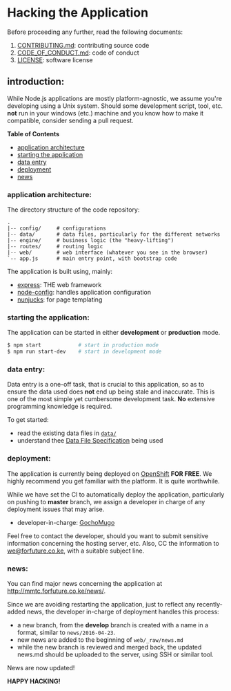 # Hacking the Application

Before proceeding any further, read the following documents:

1. [CONTRIBUTING.md][contrib]: contributing source code
1. [CODE\_OF\_CONDUCT.md][coc]: code of conduct
1. [LICENSE][license]: software license

[contrib]:https://github.com/forfuturellc/mmtc-ke/blob/master/CONTRIBUTING.md
[coc]:https://github.com/forfuturellc/mmtc-ke/blob/master/CODE_OF_CONDUCT.md
[license]:https://github.com/forfuturellc/mmtc-ke/blob/master/LICENSE


## introduction:

While Node.js applications are mostly platform-agnostic, we assume you're
developing using a Unix system. Should some development script, tool, etc.
**not** run in your windows (etc.) machine and you know how to make it
compatible, consider sending a pull request.

**Table of Contents**

* [application architecture](#arch)
* [starting the application](#start)
* [data entry](#data-entry)
* [deployment](#deploy)
* [news](#news)


<a name="arch"></a>
### application architecture:

The directory structure of the code repository:

```
.
|-- config/     # configurations
|-- data/       # data files, particularly for the different networks
|-- engine/     # business logic (the "heavy-lifting")
|-- routes/     # routing logic
|-- web/        # web interface (whatever you see in the browser)
`-- app.js      # main entry point, with bootstrap code
```

The application is built using, mainly:

* [express][express]: THE web framework
* [node-config][node-config]: handles application configuration
* [nunjucks][nunjucks]: for page templating

[express]:http://expressjs.com/
[node-config]:https://github.com/lorenwest/node-config
[nunjucks]:https://mozilla.github.io/nunjucks


<a name="start"></a>
### starting the application:

The application can be started in either **development** or **production** mode.

```bash
$ npm start            # start in production mode
$ npm run start-dev    # start in development mode
```


<a name="data-entry"></a>
### data entry:

Data entry is a one-off task, that is crucial to this application, so as to
ensure the data used does **not** end up being stale and inaccurate. This
is one of the most simple yet cumbersome development task. **No**
extensive programming knowledge is required.

To get started:

* read the existing data files in [`data/`][data]
* understand thee [Data File Specification][spec] being used

[data]:https://github.com/forfuturellc/mmtc-ke/blob/master/data/
[spec]:https://github.com/forfuturellc/mmtc-ke/blob/master/data/SPEC.md


<a name="deploy"></a>
### deployment:

The application is currently being deployed on [OpenShift][openshift]
**FOR FREE**. We highly recommend you get familiar with the platform.
It is quite worthwhile.

While we have set the CI to automatically deploy the application,
particularly on pushing to **master** branch, we assign a developer
in charge of any deployment issues that may arise.

* developer-in-charge: [GochoMugo](https://github.com/GochoMugo)

Feel free to contact the developer, should you want to submit sensitive
information concerning the hosting server, etc. Also, CC the information
to we@forfuture.co.ke, with a suitable subject line.

[openshift]:http://openshift.redhat.com/


<a name="news"></a>
### news:

You can find major news concerning the application at
http://mmtc.forfuture.co.ke/news/.

Since we are avoiding restarting the application, just to reflect any
recently-added news, the developer in-charge of deployment handles this
process:

* a new branch, from the **develop** branch is created with a name
  in a format, similar to `news/2016-04-23`.
* new news are added to the beginning of `web/_raw/news.md`
* while the new branch is reviewed and merged back, the updated news.md
  should be uploaded to the server, using SSH or similar tool.

News are now updated!


**HAPPY HACKING!**
